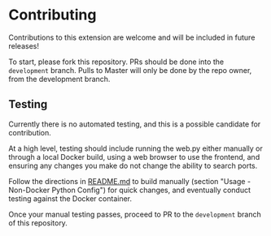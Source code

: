 #  Contributing

Contributions to this extension are welcome and will be included in future releases!

To start, please fork this repository.  PRs should be done into the `development` branch.  Pulls to Master will only be done by the repo owner, from the development branch.  

## Testing
Currently there is no automated testing, and this is a possible candidate for contribution.

At a high level, testing should include running the web.py either manually or through a local Docker build, using a web browser to use the frontend, and ensuring any changes you make do not change the ability to search ports.  

Follow the directions in [README.md](README.md) to build manually (section "Usage - Non-Docker Python Config") for quick changes, and eventually conduct testing against the Docker container.

Once your manual testing passes, proceed to PR to the `development` branch of this repository.